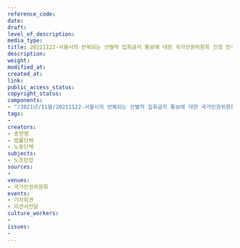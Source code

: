 ```yaml
---
reference_code: 
date: 
draft: 
level_of_description: 
media_type: 
title: 20211122-서울시의 반복되는 선별적 집회금지 통보에 대한 국가인권위원회 진정 민주노총 기자회견
description: 
weight: 
modified_at: 
created_at: 
link: 
public_access_status: 
copyright_status: 
components:
- "/2021년/11월/20211122-서울시의 반복되는 선별적 집회금지 통보에 대한 국가인권위원회 진정 민주노총 기자회견/_5D40124.jpg"
tags:
- 
creators:
- 총연맹
- 법률단체
- 노동단체
subjects:
- 노조탄압
sources:
- 
venues:
- 국가인권위원회
events:
- 기자회견
- 의견서전달
culture_workers:
- 
issues:
- 
---
```

